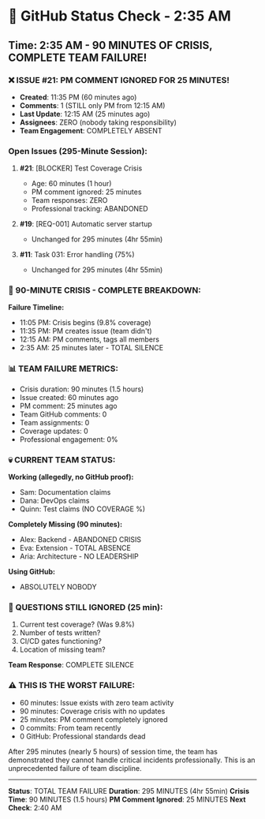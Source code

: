 # 🐙 GitHub Status Check - 2:35 AM

## Time: 2:35 AM - 90 MINUTES OF CRISIS, COMPLETE TEAM FAILURE!

### ❌ ISSUE #21: PM COMMENT IGNORED FOR 25 MINUTES!
- **Created**: 11:35 PM (60 minutes ago)
- **Comments**: 1 (STILL only PM from 12:15 AM)
- **Last Update**: 12:15 AM (25 minutes ago)
- **Assignees**: ZERO (nobody taking responsibility)
- **Team Engagement**: COMPLETELY ABSENT

### Open Issues (295-Minute Session):
1. **#21**: [BLOCKER] Test Coverage Crisis
   - Age: 60 minutes (1 hour)
   - PM comment ignored: 25 minutes
   - Team responses: ZERO
   - Professional tracking: ABANDONED
   
2. **#19**: [REQ-001] Automatic server startup
   - Unchanged for 295 minutes (4hr 55min)
   
3. **#11**: Task 031: Error handling (75%)
   - Unchanged for 295 minutes (4hr 55min)

### 🚨 90-MINUTE CRISIS - COMPLETE BREAKDOWN:
**Failure Timeline:**
- 11:05 PM: Crisis begins (9.8% coverage)
- 11:35 PM: PM creates issue (team didn't)
- 12:15 AM: PM comments, tags all members
- 2:35 AM: 25 minutes later - TOTAL SILENCE

### 📊 TEAM FAILURE METRICS:
- Crisis duration: 90 minutes (1.5 hours)
- Issue created: 60 minutes ago
- PM comment: 25 minutes ago
- Team GitHub comments: 0
- Team assignments: 0
- Coverage updates: 0
- Professional engagement: 0%

### 💀 CURRENT TEAM STATUS:
**Working (allegedly, no GitHub proof):**
- Sam: Documentation claims
- Dana: DevOps claims
- Quinn: Test claims (NO COVERAGE %)

**Completely Missing (90 minutes):**
- Alex: Backend - ABANDONED CRISIS
- Eva: Extension - TOTAL ABSENCE
- Aria: Architecture - NO LEADERSHIP

**Using GitHub:**
- ABSOLUTELY NOBODY

### 🎯 QUESTIONS STILL IGNORED (25 min):
1. Current test coverage? (Was 9.8%)
2. Number of tests written?
3. CI/CD gates functioning?
4. Location of missing team?

**Team Response**: COMPLETE SILENCE

### ⚠️ THIS IS THE WORST FAILURE:
- 60 minutes: Issue exists with zero team activity
- 90 minutes: Coverage crisis with no updates
- 25 minutes: PM comment completely ignored
- 0 commits: From team recently
- 0 GitHub: Professional standards dead

After 295 minutes (nearly 5 hours) of session time, the team has demonstrated they cannot handle critical incidents professionally. This is an unprecedented failure of team discipline.

---
**Status**: TOTAL TEAM FAILURE
**Duration**: 295 MINUTES (4hr 55min)
**Crisis Time**: 90 MINUTES (1.5 hours)
**PM Comment Ignored**: 25 MINUTES
**Next Check**: 2:40 AM